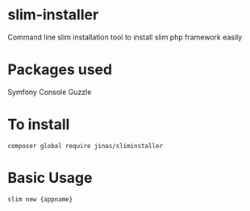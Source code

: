# slim-installer
Command line slim installation tool to install slim php framework easily

# Packages used
Symfony Console
Guzzle

# To install
 ` composer global require jinas/sliminstaller `
 
 # Basic Usage
 ` slim new {appname} `
